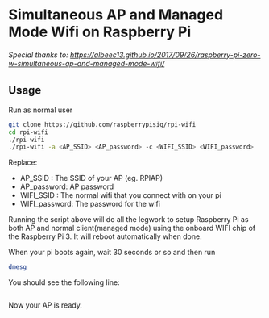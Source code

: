 # Simultaneous AP and Managed Mode Wifi on Raspberry Pi

###### Special thanks to: https://albeec13.github.io/2017/09/26/raspberry-pi-zero-w-simultaneous-ap-and-managed-mode-wifi/


## Usage

Run as normal user

```sh
git clone https://github.com/raspberrypisig/rpi-wifi
cd rpi-wifi
./rpi-wifi
./rpi-wifi -a <AP_SSID> <AP_password> -c <WIFI_SSID> <WIFI_password>
```

Replace:

* AP_SSID : The SSID of your AP (eg. RPIAP)
* AP_password: AP password
* WIFI_SSID : The normal wifi that you connect with on your pi
* WIFI_password: The password for the wifi

Running the script above will do all the legwork to setup Raspberry Pi as both AP and normal client(managed mode) using the onboard
WIFI chip of the Raspberry Pi 3. It will reboot automatically when done.

When your pi boots again, wait 30 seconds or so and then run

```sh
dmesg
```

You should see the following line:

```text

```

Now your AP is ready.

